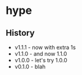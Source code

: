 # hype #

## History ##

* v1.1.1 - now with extra 1s
* v1.1.0 - and now 1.1.0
* v1.0.0 - let's try 1.0.0
* v0.1.0 - blah
